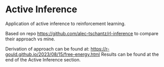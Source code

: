 # Active Inference

Application of active inference to reinforcement learning.

Based on repo https://github.com/alec-tschantz/rl-inference to compare their approach vs mine.

Derivation of approach can be found at: https://r-gould.github.io/2023/08/15/free-energy.html
Results can be found at the end of the Active Inference section.

